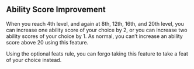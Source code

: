 ## Ability Score Improvement
When you reach 4th level, and again at 8th, 12th, 16th, and 20th level, you can increase one ability score of your choice by 2, or you can increase two ability scores of your choice by 1. As normal, you can’t increase an ability score above 20 using this feature.

Using the optional feats rule, you can forgo taking this feature to take a feat of your choice instead.

<!--
Changes:
- moved 19th level ASI to 20th level.

Commentary:
- this is done to discourage 19th/1st level multiclasses.
- it is also done to encourage a 16th/4th level multiclass or similar.
- this creates a gap at level 19, especially for spellcasters.
- other modified and additional features fill in this gap.

!TODO:
- check verbatim to PHB.
-->
